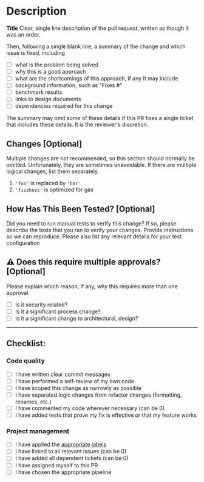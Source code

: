 # Description
**Title** Clear, single line description of the pull request, written as though it was an order.

Then, following a single blank line, a summary of the change and which issue is fixed, including 
- [ ] what is the problem being solved
- [ ] why this is a good approach
- [ ] what are the shortcomings of this approach, if any
It may include
- [ ] background information, such as "Fixes #"
- [ ] benchmark results
- [ ] links to design documents
- [ ] dependencies required for this change

The summary may omit some of these details if this PR fixes a single ticket that includes these details. It is the reviewer's discretion. 

## Changes [Optional] 
Multiple changes are not recommended, so this section should normally be omitted. Unforunately, they are sometimes unavoidable. If there are multiple logical changes, list them separately.

1. `'foo'` is replaced by `'bar'`
2. `'fizzbuzz'` is optimized for gas

## How Has This Been Tested? [Optional] 

Did you need to run manual tests to verify this change? If so, please describe the tests that you ran to verify your changes. Provide instructions so we can reproduce. Please also list any relevant details for your test configuration

## :warning: Does this require multiple approvals? [Optional]
Please explain which reason, if any, why this requires more than one approval.
- [ ] Is it security related?
- [ ] Is it a significant process change?
- [ ] Is it a significant change to architectural, design?

---
## Checklist:

### Code quality
- [ ] I have written clear commit messages
- [ ] I have performed a self-review of my own code
- [ ] I have scoped this change as narrowly as possible
- [ ] I have separated logic changes from refactor changes (formatting, renames, etc.)
- [ ] I have commented my code wherever necessary (can be 0)
- [ ] I have added tests that prove my fix is effective or that my feature works
### Project management
- [ ] I have applied the [appropriate labels](https://www.notion.so/Team-working-agreements-2a95c926bb5642e5a5c42e4b74a9dd24#b304e56734a74dfbb341b8b4b27b1c0c)
- [ ] I have linked to all relevant issues (can be 0)
- [ ] I have added all dependent tickets (can be 0)
- [ ] I have assigned myself to this PR
- [ ] I have chosen the appropriate pipeline
